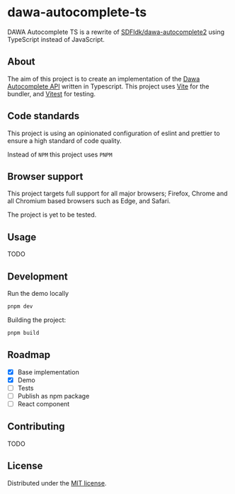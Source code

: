 # dawa-autocomplete-ts

DAWA Autocomplete TS is a rewrite of [SDFIdk/dawa-autocomplete2](https://github.com/SDFIdk/dawa-autocomplete2) using TypeScript instead of JavaScript.

## About

The aim of this project is to create an implementation of the [Dawa Autocomplete API](https://dawadocs.dataforsyningen.dk/dok/api/autocomplete) written in Typescript. This project uses [Vite](https://vitejs.dev/) for the bundler, and [Vitest](https://vitest.dev/) for testing.

## Code standards

This project is using an opinionated configuration of eslint and prettier to ensure a high standard of code quality.

Instead of `NPM` this project uses `PNPM`

## Browser support

This project targets full support for all major browsers; Firefox, Chrome and all Chromium based browsers such as Edge, and Safari.

The project is yet to be tested.

## Usage

TODO

## Development

Run the demo locally

```sh
pnpm dev
```

Building the project:

```sh
pnpm build
```

## Roadmap

- [x] Base implementation
- [x] Demo
- [ ] Tests
- [ ] Publish as npm package
- [ ] React component

## Contributing

TODO

## License

Distributed under the [MIT license](https://opensource.org/licenses/MIT).
